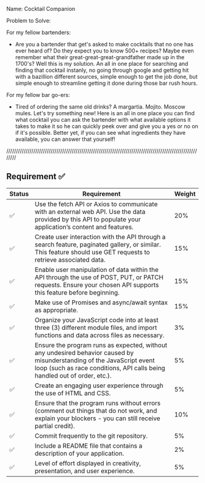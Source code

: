 Name: Cocktail Companion

Problem to Solve:

For my fellow bartenders:

- Are you a bartender that get's asked to make cocktails that no one has ever heard of? Do they expect you to know 500+ recipes? Maybe even remember what their great-great-great-grandfather made up in the 1700's? Well this is my solution. An all in one place for searching and finding that cocktail instanly, no going through google and getting hit with a bazillion different sources, simple enough to get the job done, but simple enough to streamline getting it done during those bar rush hours.

For my fellow bar go-ers:

- Tired of ordering the same old drinks? A margartia. Mojito. Moscow mules. Let's try something new! Here is an all in one place you can find what cocktail you can ask the bartender with what available options it takes to make it so he can quickly peek over and give you a yes or no on if it's possible. Better yet, if you can see what ingredients they have available, you can answer that yourself!

////////////////////////////////////////////////////////////////////////////////////////////////////////

## Requirement ✅

| Status | Requirement                                                                                                                                                                                        | Weight |
| ------ | -------------------------------------------------------------------------------------------------------------------------------------------------------------------------------------------------- | ------ |
| ✅     | Use the fetch API or Axios to communicate with an external web API. Use the data provided by this API to populate your application’s content and features.                                         | 20%    |
| ✅     | Create user interaction with the API through a search feature, paginated gallery, or similar. This feature should use GET requests to retrieve associated data.                                    | 15%    |
| ✅     | Enable user manipulation of data within the API through the use of POST, PUT, or PATCH requests. Ensure your chosen API supports this feature before beginning.                                    | 15%    |
| ✅     | Make use of Promises and async/await syntax as appropriate.                                                                                                                                        | 15%    |
| ✅     | Organize your JavaScript code into at least three (3) different module files, and import functions and data across files as necessary.                                                             | 3%     |
| ✅     | Ensure the program runs as expected, without any undesired behavior caused by misunderstanding of the JavaScript event loop (such as race conditions, API calls being handled out of order, etc.). | 5%     |
| ✅     | Create an engaging user experience through the use of HTML and CSS.                                                                                                                                | 5%     |
| ✅     | Ensure that the program runs without errors (comment out things that do not work, and explain your blockers - you can still receive partial credit).                                               | 10%    |
| ✅     | Commit frequently to the git repository.                                                                                                                                                           | 5%     |
| ✅     | Include a README file that contains a description of your application.                                                                                                                             | 2%     |
| ✅     | Level of effort displayed in creativity, presentation, and user experience.                                                                                                                        | 5%     |
